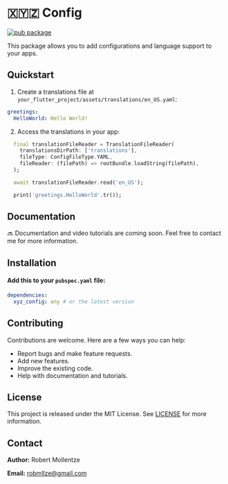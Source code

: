# 🇽🇾🇿 Config

[![pub package](https://img.shields.io/pub/v/xyz_config.svg)](https://pub.dev/packages/xyz_config)

This package allows you to add configurations and language support to your apps.

## Quickstart

1. Create a translations file at `your_flutter_project/assets/translations/en_US.yaml`:
```yaml
greetings:
  HelloWorld: Hello World!
```

2. Access the translations in your app:
```dart
  final translationFileReader = TranslationFileReader(
    translationsDirPath: ['translations'],
    fileType: ConfigFileType.YAML,
    fileReader: (filePath) => rootBundle.loadString(filePath),
  );

  await translationFileReader.read('en_US');

  print('greetings.HelloWorld'.tr());
```

## Documentation

🔜 Documentation and video tutorials are coming soon. Feel free to contact me for more information.

## Installation

#### Add this to your `pubspec.yaml` file:

```yaml
dependencies:
  xyz_config: any # or the latest version
```
## Contributing

Contributions are welcome. Here are a few ways you can help:

- Report bugs and make feature requests.
- Add new features.
- Improve the existing code.
- Help with documentation and tutorials.

## License

This project is released under the MIT License. See [LICENSE](https://raw.githubusercontent.com/robmllze/xyz_config/main/LICENSE) for more information.

## Contact

**Author:** Robert Mollentze

**Email:** robmllze@gmail.com